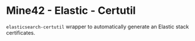 # Mine42 - Elastic - Certutil
`elasticsearch-certutil` wrapper to automatically generate an Elastic stack certificates.
